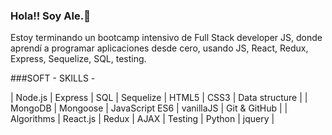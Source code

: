 ### Hola!! Soy Ale.👋

Estoy terminando un bootcamp intensivo de Full Stack developer JS, 
donde aprendí a programar aplicaciones desde cero, usando JS, React, Redux, Express, Sequelize, 
SQL, testing.

 ###SOFT - SKILLS -

| Node.js | Express | SQL | Sequelize | HTML5 | CSS3 | Data structure |
| MongoDB | Mongoose | JavaScript ES6 | vanillaJS | Git & GitHub | 
| Algorithms | React.js | Redux | AJAX | Testing | Python | jquery |

